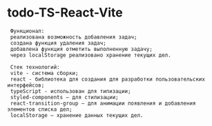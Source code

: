 # todo-TS-React-Vite


     Функционал:
     реализована возможность добавления задач;
     создана функция удаления задач;
     добавлена функция отметить выполненную задачу;
     через localStorage реализовано хранение текущих дел.
     
     Стек технологий:
     vite - система сборки;
     react - библиотека для создания для разработки пользовательских интерфейсов;
     typeScript - использован для типизации;
     styled-components – для стилизации;
     react-transition-group – для анимации появления и добавления элементов списка дел;
     localStorage – хранение данных текущих дел.
